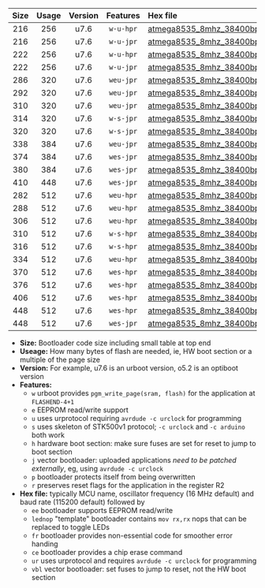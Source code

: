 |Size|Usage|Version|Features|Hex file|
|:-:|:-:|:-:|:-:|:--|
|216|256|u7.6|`w-u-hpr`|[atmega8535_8mhz_38400bps_ur.hex](https://raw.githubusercontent.com/stefanrueger/urboot/main/bootloaders/atmega8535/fcpu_8mhz/38400_bps/atmega8535_8mhz_38400bps_ur.hex)|
|216|256|u7.6|`w-u-jpr`|[atmega8535_8mhz_38400bps_ur_vbl.hex](https://raw.githubusercontent.com/stefanrueger/urboot/main/bootloaders/atmega8535/fcpu_8mhz/38400_bps/atmega8535_8mhz_38400bps_ur_vbl.hex)|
|222|256|u7.6|`w-u-hpr`|[atmega8535_8mhz_38400bps_lednop_ur.hex](https://raw.githubusercontent.com/stefanrueger/urboot/main/bootloaders/atmega8535/fcpu_8mhz/38400_bps/atmega8535_8mhz_38400bps_lednop_ur.hex)|
|222|256|u7.6|`w-u-jpr`|[atmega8535_8mhz_38400bps_lednop_ur_vbl.hex](https://raw.githubusercontent.com/stefanrueger/urboot/main/bootloaders/atmega8535/fcpu_8mhz/38400_bps/atmega8535_8mhz_38400bps_lednop_ur_vbl.hex)|
|286|320|u7.6|`weu-jpr`|[atmega8535_8mhz_38400bps_ee_ur_vbl.hex](https://raw.githubusercontent.com/stefanrueger/urboot/main/bootloaders/atmega8535/fcpu_8mhz/38400_bps/atmega8535_8mhz_38400bps_ee_ur_vbl.hex)|
|292|320|u7.6|`weu-jpr`|[atmega8535_8mhz_38400bps_ee_lednop_ur_vbl.hex](https://raw.githubusercontent.com/stefanrueger/urboot/main/bootloaders/atmega8535/fcpu_8mhz/38400_bps/atmega8535_8mhz_38400bps_ee_lednop_ur_vbl.hex)|
|310|320|u7.6|`weu-jpr`|[atmega8535_8mhz_38400bps_ee_lednop_fr_ur_vbl.hex](https://raw.githubusercontent.com/stefanrueger/urboot/main/bootloaders/atmega8535/fcpu_8mhz/38400_bps/atmega8535_8mhz_38400bps_ee_lednop_fr_ur_vbl.hex)|
|314|320|u7.6|`w-s-jpr`|[atmega8535_8mhz_38400bps_vbl.hex](https://raw.githubusercontent.com/stefanrueger/urboot/main/bootloaders/atmega8535/fcpu_8mhz/38400_bps/atmega8535_8mhz_38400bps_vbl.hex)|
|320|320|u7.6|`w-s-jpr`|[atmega8535_8mhz_38400bps_lednop_vbl.hex](https://raw.githubusercontent.com/stefanrueger/urboot/main/bootloaders/atmega8535/fcpu_8mhz/38400_bps/atmega8535_8mhz_38400bps_lednop_vbl.hex)|
|338|384|u7.6|`weu-jpr`|[atmega8535_8mhz_38400bps_ee_lednop_fr_ce_ur_vbl.hex](https://raw.githubusercontent.com/stefanrueger/urboot/main/bootloaders/atmega8535/fcpu_8mhz/38400_bps/atmega8535_8mhz_38400bps_ee_lednop_fr_ce_ur_vbl.hex)|
|374|384|u7.6|`wes-jpr`|[atmega8535_8mhz_38400bps_ee_vbl.hex](https://raw.githubusercontent.com/stefanrueger/urboot/main/bootloaders/atmega8535/fcpu_8mhz/38400_bps/atmega8535_8mhz_38400bps_ee_vbl.hex)|
|380|384|u7.6|`wes-jpr`|[atmega8535_8mhz_38400bps_ee_lednop_vbl.hex](https://raw.githubusercontent.com/stefanrueger/urboot/main/bootloaders/atmega8535/fcpu_8mhz/38400_bps/atmega8535_8mhz_38400bps_ee_lednop_vbl.hex)|
|410|448|u7.6|`wes-jpr`|[atmega8535_8mhz_38400bps_ee_lednop_fr_vbl.hex](https://raw.githubusercontent.com/stefanrueger/urboot/main/bootloaders/atmega8535/fcpu_8mhz/38400_bps/atmega8535_8mhz_38400bps_ee_lednop_fr_vbl.hex)|
|282|512|u7.6|`weu-hpr`|[atmega8535_8mhz_38400bps_ee_ur.hex](https://raw.githubusercontent.com/stefanrueger/urboot/main/bootloaders/atmega8535/fcpu_8mhz/38400_bps/atmega8535_8mhz_38400bps_ee_ur.hex)|
|288|512|u7.6|`weu-hpr`|[atmega8535_8mhz_38400bps_ee_lednop_ur.hex](https://raw.githubusercontent.com/stefanrueger/urboot/main/bootloaders/atmega8535/fcpu_8mhz/38400_bps/atmega8535_8mhz_38400bps_ee_lednop_ur.hex)|
|306|512|u7.6|`weu-hpr`|[atmega8535_8mhz_38400bps_ee_lednop_fr_ur.hex](https://raw.githubusercontent.com/stefanrueger/urboot/main/bootloaders/atmega8535/fcpu_8mhz/38400_bps/atmega8535_8mhz_38400bps_ee_lednop_fr_ur.hex)|
|310|512|u7.6|`w-s-hpr`|[atmega8535_8mhz_38400bps.hex](https://raw.githubusercontent.com/stefanrueger/urboot/main/bootloaders/atmega8535/fcpu_8mhz/38400_bps/atmega8535_8mhz_38400bps.hex)|
|316|512|u7.6|`w-s-hpr`|[atmega8535_8mhz_38400bps_lednop.hex](https://raw.githubusercontent.com/stefanrueger/urboot/main/bootloaders/atmega8535/fcpu_8mhz/38400_bps/atmega8535_8mhz_38400bps_lednop.hex)|
|334|512|u7.6|`weu-hpr`|[atmega8535_8mhz_38400bps_ee_lednop_fr_ce_ur.hex](https://raw.githubusercontent.com/stefanrueger/urboot/main/bootloaders/atmega8535/fcpu_8mhz/38400_bps/atmega8535_8mhz_38400bps_ee_lednop_fr_ce_ur.hex)|
|370|512|u7.6|`wes-hpr`|[atmega8535_8mhz_38400bps_ee.hex](https://raw.githubusercontent.com/stefanrueger/urboot/main/bootloaders/atmega8535/fcpu_8mhz/38400_bps/atmega8535_8mhz_38400bps_ee.hex)|
|376|512|u7.6|`wes-hpr`|[atmega8535_8mhz_38400bps_ee_lednop.hex](https://raw.githubusercontent.com/stefanrueger/urboot/main/bootloaders/atmega8535/fcpu_8mhz/38400_bps/atmega8535_8mhz_38400bps_ee_lednop.hex)|
|406|512|u7.6|`wes-hpr`|[atmega8535_8mhz_38400bps_ee_lednop_fr.hex](https://raw.githubusercontent.com/stefanrueger/urboot/main/bootloaders/atmega8535/fcpu_8mhz/38400_bps/atmega8535_8mhz_38400bps_ee_lednop_fr.hex)|
|448|512|u7.6|`wes-hpr`|[atmega8535_8mhz_38400bps_ee_lednop_fr_ce.hex](https://raw.githubusercontent.com/stefanrueger/urboot/main/bootloaders/atmega8535/fcpu_8mhz/38400_bps/atmega8535_8mhz_38400bps_ee_lednop_fr_ce.hex)|
|448|512|u7.6|`wes-jpr`|[atmega8535_8mhz_38400bps_ee_lednop_fr_ce_vbl.hex](https://raw.githubusercontent.com/stefanrueger/urboot/main/bootloaders/atmega8535/fcpu_8mhz/38400_bps/atmega8535_8mhz_38400bps_ee_lednop_fr_ce_vbl.hex)|

- **Size:** Bootloader code size including small table at top end
- **Useage:** How many bytes of flash are needed, ie, HW boot section or a multiple of the page size
- **Version:** For example, u7.6 is an urboot version, o5.2 is an optiboot version
- **Features:**
  + `w` urboot provides `pgm_write_page(sram, flash)` for the application at `FLASHEND-4+1`
  + `e` EEPROM read/write support
  + `u` uses urprotocol requiring `avrdude -c urclock` for programming
  + `s` uses skeleton of STK500v1 protocol; `-c urclock` and `-c arduino` both work
  + `h` hardware boot section: make sure fuses are set for reset to jump to boot section
  + `j` vector bootloader: uploaded applications *need to be patched externally*, eg, using `avrdude -c urclock`
  + `p` bootloader protects itself from being overwritten
  + `r` preserves reset flags for the application in the register R2
- **Hex file:** typically MCU name, oscillator frequency (16 MHz default) and baud rate (115200 default) followed by
  + `ee` bootloader supports EEPROM read/write
  + `lednop` "template" bootloader contains `mov rx,rx` nops that can be replaced to toggle LEDs
  + `fr` bootloader provides non-essential code for smoother error handing
  + `ce` bootloader provides a chip erase command
  + `ur` uses urprotocol and requires `avrdude -c urclock` for programming
  + `vbl` vector bootloader: set fuses to jump to reset, not the HW boot section
